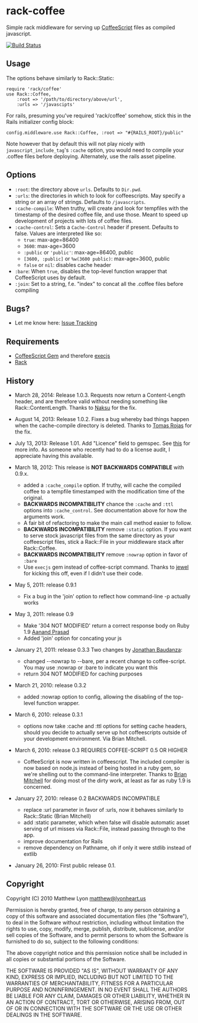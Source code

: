 # rack-coffee

Simple rack middleware for serving up [CoffeeScript][coffee] files as compiled
javascript.

[![Build Status](https://travis-ci.org/mattly/rack-coffee.png?branch=master)](https://travis-ci.org/mattly/rack-coffee)

## Usage

The options behave similarly to Rack::Static:

    require 'rack/coffee'
    use Rack::Coffee,
        :root => '/path/to/directory/above/url',
        :urls => '/javascipts'

For rails, presuming you've required 'rack/coffee' somehow, stick this in the
Rails initializer config block:

    config.middleware.use Rack::Coffee, :root => "#{RAILS_ROOT}/public"

Note however that by default this will not play nicely with
`javascript_include_tag`'s `:cache` option, you would need to compile your
.coffee files before deploying. Alternately, use the rails asset pipeline.

## Options

* `:root`: the directory above `urls`. Defaults to `Dir.pwd`.
* `:urls`: the directories in which to look for coffeescripts. May specify
  a string or an array of strings. Defaults to `/javascripts`.
* `:cache-compile`: When truthy, will create and look for tempfiles with the
  timestamp of the desired coffee file, and use those. Meant to speed up
  development of projects with lots of coffee files.
* `:cache-control`: Sets a `Cache-Control` header if present. Defaults to false.
  Values are interpreted like so:
    - `true`: max-age=86400
    - `3600`: max-age=3600
    - `:public` or `'public'`: max-age=86400, public
    - `[3600, :public]` or `%w(3600 public)`: max-age=3600, public
    - `false` or `nil`: disables cache header
* `:bare`: When `true`, disables the top-level function wrapper that
  CoffeeScript uses by default.
* `:join`: Set to a string, f.e. "index" to concat all the .coffee files before
  compiling

## Bugs?

* Let me know here: [Issue Tracking][issues]

## Requirements

* [CoffeeScript Gem][coffee-gem] and therefore [execjs][]
* [Rack][rack]

## History

* March 28, 2014:
    Release 1.0.3. Requests now return a Content-Length header, and are
    therefore valid without needing something like Rack::ContentLength. Thanks
    to [Naksu](https://github.com/naksu) for the fix.

* August 14, 2013:
    Release 1.0.2. Fixes a bug whereby bad things happen when the cache-compile
    directory is deleted. Thanks to [Tomas Rojas](https://github.com/tmsrjs) for
    the fix.

* July 13, 2013:
    Release 1.01. Add "Licence" field to gemspec. See [this][gemspec-license]
    for more info. As someone who recently had to do a license audit,
    I appreciate having this available.

[gemspec-license]: http://www.benjaminfleischer.com/2013/07/12/make-the-world-a-better-place-put-a-license-in-your-gemspec/

* March 18, 2012:
    This release is **NOT BACKWARDS COMPATIBLE** with 0.9.x.
    * added a `:cache_compile` option. If truthy, will cache the compiled coffee
      to a tempfile timestamped with the modification time of the original.
    * **BACKWARDS INCOMPATIBILITY** chance the `:cache` and `:ttl` options into
      `:cache_control`. See documentation above for how the arguments work.
    * A fair bit of refactoring to make the main call method easier to follow.
    * **BACKWARDS INCOMPATIBILITY** remove `:static` option. If you want to
      serve stock javascript files from the same directory as your coffeescript
      files, stick a Rack::File in your middleware stack after Rack::Coffee.
    * **BACKWARDS INCOMPATIBILITY** remove `:nowrap` option in favor of `:bare`
    * Use `execjs` gem instead of coffee-script command. Thanks to [jewel][] for
      kicking this off, even if I didn't use their code.

* May 5, 2011: release 0.9.1
    * Fix a bug in the 'join' option to reflect how command-line -p actually
      works

* May 3, 2011: release 0.9
    * Make '304 NOT MODIFIED' return a correct response body on Ruby 1.9
      [Aanand Prasad][aanand]
    * Added 'join' option for concating your js

* January 21, 2011: release 0.3.3
    Two changes by [Jonathan Baudanza][jbaudanza]:
    * changed --nowrap to --bare, per a recent change to coffee-script. You may
      use :nowrap or :bare to indicate you want this
    * return 304 NOT MODIFIED for caching purposes

* March 21, 2010: release 0.3.2
    * added :nowrap option to config, allowing the disabling of the top-level
      function wrapper.

* March 6, 2010: release 0.3.1
    * options now take :cache and :ttl options for setting cache headers, should
      you decide to actually serve up hot coffeescripts outside of your
      development environment. Via Brian Mitchell. 

* March 6, 2010: release 0.3 REQUIRES COFFEE-SCRIPT 0.5 OR HIGHER
    * CoffeeScript is now written in coffeescript. The included compiler is now
      based on node.js instead of being hosted in a ruby gem, so we're shelling
      out to the command-line interpreter. Thanks to [Brian Mitchell][binary42]
      for doing most of the dirty work, at least as far as ruby 1.9 is
      concerned.

* January 27, 2010: release 0.2 BACKWARDS INCOMPATIBLE
    * replace :url parameter in favor of :urls, now it behaves similarly to
      Rack::Static (Brian Mitchell)
    * add :static parameter, which when false will disable automatic asset
      serving of url misses via Rack::File, instead passing through to the app.
    * improve documentation for Rails
    * remove dependency on Pathname, oh if only it were stdlib instead of extlib

* January 26, 2010: First public release 0.1.

## Copyright

Copyright (C) 2010 Matthew Lyon <matthew@lyonheart.us>

Permission is hereby granted, free of charge, to any person obtaining a copy
of this software and associated documentation files (the "Software"), to
deal in the Software without restriction, including without limitation the
rights to use, copy, modify, merge, publish, distribute, sublicense, and/or
sell copies of the Software, and to permit persons to whom the Software is
furnished to do so, subject to the following conditions:

The above copyright notice and this permission notice shall be included in
all copies or substantial portions of the Software.

THE SOFTWARE IS PROVIDED "AS IS", WITHOUT WARRANTY OF ANY KIND, EXPRESS OR
IMPLIED, INCLUDING BUT NOT LIMITED TO THE WARRANTIES OF MERCHANTABILITY,
FITNESS FOR A PARTICULAR PURPOSE AND NONINFRINGEMENT. IN NO EVENT SHALL
THE AUTHORS BE LIABLE FOR ANY CLAIM, DAMAGES OR OTHER LIABILITY, WHETHER 
IN AN ACTION OF CONTRACT, TORT OR OTHERWISE, ARISING FROM, OUT OF OR IN
CONNECTION WITH THE SOFTWARE OR THE USE OR OTHER DEALINGS IN THE SOFTWARE.

[coffee]: http://jashkenas.github.com/coffee-script/
[coffee-gem]: https://github.com/josh/ruby-coffee-script
[execjs]: https://github.com/sstephenson/execjs
[issues]: http://github.com/mattly/rack-coffee/issues
[rack]: http://rack.rubyforge.org/
[binary42]: http://github.com/binary42
[jbaudanza]: https://github.com/jbaudanza
[aanand]: https://github.com/aanand
[jewel]: https://github.com/jewel
